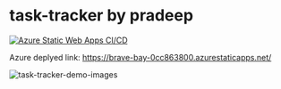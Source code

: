 # task-tracker by pradeep

[![Azure Static Web Apps CI/CD](https://github.com/sutharp777/task-tracker/actions/workflows/azure-static-web-apps-brave-bay-0cc863800.yml/badge.svg)](https://github.com/sutharp777/task-tracker/actions/workflows/azure-static-web-apps-brave-bay-0cc863800.yml)

Azure deplyed link: https://brave-bay-0cc863800.azurestaticapps.net/

![task-tracker-demo-images](https://user-images.githubusercontent.com/49487927/120900589-2f1dcf00-c653-11eb-9517-96ef345335f3.gif)
